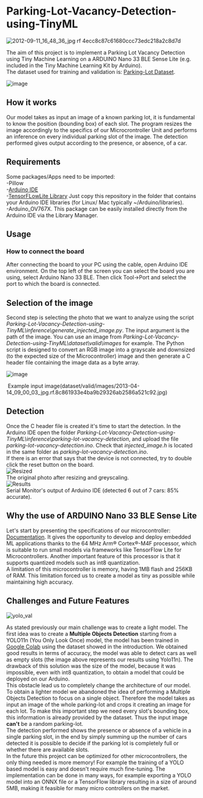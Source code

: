 # Parking-Lot-Vacancy-Detection-using-TinyML

![2012-09-11_16_48_36_jpg rf 4ecc8c87c61680ccc73edc218a2c8d7d](https://github.com/user-attachments/assets/45310e9d-bc77-4c76-ab5b-d59522dbb253)


The aim of this project is to implement a Parking Lot Vacancy Detection using Tiny Machine Learning on a ARDUINO Nano 33 BLE Sense Lite (e.g. included in the Tiny Machine Learning Kit by Arduino).   
The dataset used for training and validation is: [Parking-Lot Dataset](https://public.roboflow.com/object-detection/pklot/2).

![image](https://github.com/user-attachments/assets/d3386dd5-e264-4dba-a1b0-0fe0281f54b1)


## How it works
Our model takes as input an image of a known parking lot, it is fundamental to know the position (bounding box) of each slot. The program resizes the image accordingly to the specifics of our Microcrontroller Unit and performs an inference on every individual parking slot of the image. The detection performed gives output according to the presence, or absence, of a car. 

## Requirements
Some packages/Apps need to be imported:  
-Pillow  
-[Arduino IDE](https://www.arduino.cc/en/software/)  
-[TensorFLowLite Library](https://github.com/tensorflow/tflite-micro-arduino-examples) Just copy this repository in the folder that contains your Arduino IDE libraries (for Linux/ Mac typically ~/Arduino/libraries).   
-Arduino_OV767X. This package can be easily installed directly from the Arduino IDE via the Library Manager.  

## Usage  
### How to connect the board
After connecting the board to your PC using the cable, open Arduino IDE environment. On the top left of the screen you can select the board you are using, select Arduino Nano 33 BLE. Then click Tool->Port and select the port to which the board is connected.   
## Selection of the image
Second step is selecting the photo that we want to analyze using the script *Parking-Lot-Vacancy-Detection-using-TinyML\inference\generate_injected_image.py*. The input argument is the path of the image. You can use an image from *Parking-Lot-Vacancy-Detection-using-TinyML\dataset\valid\images* for example.
The Python script is designed to convert an RGB image into a grayscale and downsized (to the expected size of the Microcontroller) image and then generate a C header file containing the image data as a byte array. 

 ![image](https://github.com/user-attachments/assets/1e33842b-d5c5-47d7-a51e-243c6aa51c0e) 

 Example input image(dataset/valid/images/2013-04-14_09_00_03_jpg.rf.8c861933e4ba9b29326ab2586a521c92.jpg) 



## Detection
Once the C header file is created it's time to start the detection. In the Arduino IDE open the folder *Parking-Lot-Vacancy-Detection-using-TinyML\inference\parking-lot-vacancy-detection*, and upload the file *parking-lot-vacancy-detection.ino*. Check that *injected_image.h* is located in the same folder as *parking-lot-vacancy-detection.ino*.  
If there is an error that says that the device is not connected, try to double click the reset button on the board.   
![Resized](https://github.com/user-attachments/assets/e24697b2-45a0-43c9-bf73-3c2e17624974)  
The original photo after resizing and greyscaling.  
![Results](https://github.com/user-attachments/assets/30798d12-e8e7-456a-9681-b47d943344bc)  
Serial Monitor's output of Arduino IDE (detected 6 out of 7 cars: 85% accurate).  
## Why the use of ARDUINO Nano 33 BLE Sense Lite
Let's start by presenting the specifications of our microcontroller: [Documentation](https://docs.arduino.cc/hardware/nano-33-ble-sense/). It gives the opportunity to develop and deploy embedded ML applications thanks to the 64 MHz Arm® Cortex®-M4F processor, which is suitable to run small models via frameworks like TensorFlow Lite for Microcontrollers. Another important feature of this processor is that it supports quantized models such as int8 quantization.\
A limitation of this microcontroller is memory, having 1MB flash and 256KB of RAM. This limitation forced us to create a model as tiny as possible while maintaining high accuracy. 


## Challenges and Future Features

![yolo_val](https://github.com/user-attachments/assets/beb59485-a05e-42f1-bcf9-6a714d027080)

As stated previously our main challenge was to create a light model. The first idea was to create a **Multiple Objects Detection** starting from a YOLO11n (You Only Look Once) model, the model has been trained in [Google Colab](https://colab.research.google.com/drive/1cFkwcUO_BYdpvcR7aoafKTgsltCv9rN1#scrollTo=o3bnmf2ZgfIC&line=1&uniqifier=1) using the dataset showed in the introduction. We obtained good results in terms of accuracy, the model was able to detect cars as well as empty slots (the image above represents our results using Yolo11n). The drawback of this solution was the size of the model, because it was impossible, even with int8 quantization, to obtain a model that could be deployed on our Arduino.  
This obstacle lead us to completely change the architecture of our model.  
To obtain a lighter model we abandoned the idea of performing a Multiple Objects Detection to focus on a single object. Therefore the model takes as input an image of the whole parking-lot and crops it creating an image for each lot. To make this important step we need every slot's bounding box, this information is already provided by the dataset. Thus the input image **can't** be a random parking-lot.  
The detection performed shows the presence or absence of a vehicle in a single parking slot, in the end by simply summing up the number of cars detected it is possible to decide if the parking lot is completely full or whether there are available slots.  
In the future this project can be optimized for other microcontrollers, the only thing needed is more memory! For example the training of a YOLO based model is easy and doesn't require much fine-tuning. The implementation can be done in many ways, for example exporting a YOLO model into an ONNX file or a TensorFlow library resulting in a size of around  5MB, making it feasible for many micro controllers on the market.
